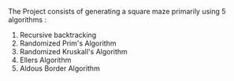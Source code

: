 The Project consists of generating a square maze primarily using 5 algorithms :
1) Recursive backtracking
2) Randomized Prim's Algorithm
3) Randomized Kruskall's Algorithm
4) Ellers Algorithm
5) Aldous Border Algorithm


